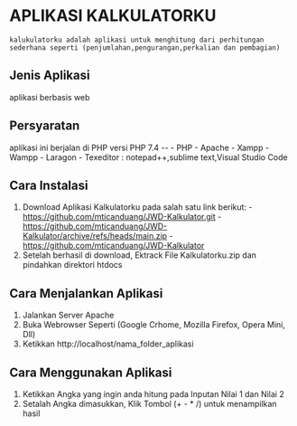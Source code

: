 # APLIKASI KALKULATORKU
	kalukulatorku adalah aplikasi untuk menghitung dari perhitungan sederhana seperti (penjumlahan,pengurangan,perkalian dan pembagian)

## Jenis Aplikasi
aplikasi berbasis web

## Persyaratan
aplikasi ini berjalan di PHP versi PHP 7.4 --
	- PHP
	- Apache
	- Xampp
	- Wampp
	- Laragon
	- Texeditor : notepad++,sublime text,Visual Studio Code

## Cara Instalasi
1. Download Aplikasi Kalkulatorku pada salah satu link berikut:
-https://github.com/mticanduang/JWD-Kalkulator.git
-https://github.com/mticanduang/JWD-Kalkulator/archive/refs/heads/main.zip
-https://github.com/mticanduang/JWD-Kalkulator
2. Setelah berhasil di download, Ektrack File Kalkulatorku.zip dan pindahkan direktori htdocs

## Cara Menjalankan Aplikasi
 1. Jalankan Server Apache
 2. Buka Webrowser Seperti (Google Crhome, Mozilla Firefox, Opera Mini, Dll)
 3. Ketikkan http://localhost/nama_folder_aplikasi
 
## Cara Menggunakan Aplikasi
1. Ketikkan Angka yang ingin anda hitung pada Inputan Nilai 1 dan Nilai 2
2. Setalah Angka dimasukkan, Klik Tombol (+ - * /) untuk menampilkan hasil
